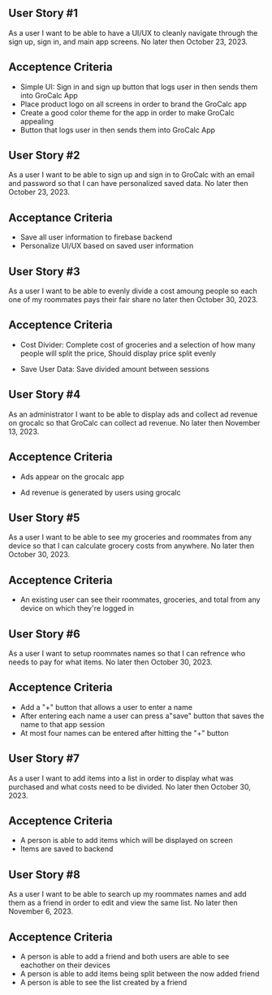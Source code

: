 ## User Story #1
As a user I want to be able to have a UI/UX to cleanly navigate through the sign up, sign in, and main app screens. No later then October 23, 2023.

## Acceptence Criteria
* Simple UI: Sign in and sign up button that logs user in then sends them into GroCalc App
* Place product logo on all screens in order to brand the GroCalc app
* Create a good color theme for the app in order to make GroCalc appealing
* Button that logs user in then sends them into GroCalc App

## User Story #2
As a user I want to be able to sign up and sign in to GroCalc with an email and password so that I can have personalized saved data. No later then October 23, 2023.

## Acceptance Criteria
* Save all user information to firebase backend
* Personalize UI/UX based on saved user information

## User Story #3
As a user I want to be able to evenly divide a cost amoung people so each one of my roommates pays their fair share no later then October 30, 2023.

## Acceptence Criteria
- Cost Divider: Complete cost of groceries and a selection of how many people will split the price, Should display price split evenly
* Save User Data: Save divided amount between sessions

## User Story #4
As an administrator I want to be able to display ads and collect ad revenue on grocalc so that GroCalc can collect ad revenue. No later then November 13, 2023.

## Acceptence Criteria
- Ads appear on the grocalc app
* Ad revenue is generated by users using grocalc 

## User Story #5
As a user I want to be able to see my groceries and roommates from any device so that I can calculate grocery costs from anywhere. No later then October 30, 2023.

## Acceptence Criteria
- An existing user can see their roommates, groceries, and total from any device on which they're logged in

## User Story #6
As a user I want to setup roommates names so that I can refrence who needs to pay for what items. No later then October 30, 2023.

## Acceptence Criteria
- Add a "+" button that allows a user to enter a name
- After entering each name a user can press a"save" button that saves the name to that app session
- At most four names can be entered after hitting the "+" button

## User Story #7
As a user I want to add items into a list in order to display what was purchased and what costs need to be divided. No later then October 30, 2023.

## Acceptence Criteria
- A person is able to add items which will be displayed on screen
- Items are saved to backend

## User Story #8
As a user I want to be able to search up my roommates names and add them as a friend in order to edit and view the same list. No later then November 6, 2023.

## Acceptence Criteria
- A person is able to add a friend and both users are able to see eachother on their devices
- A person is able to add items being split between the now added friend
- A person is able to see the list created by a friend
